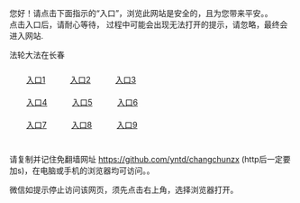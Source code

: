 您好！请点击下面指示的“入口”，浏览此网站是安全的，且为您带来平安。。 <br/>
点击入口后，请耐心等待， 过程中可能会出现无法打开的提示，请忽略，最终会进入网站. </br>

法轮大法在长春<br/>
<div style="padding:10px"><a style="margin:20px" target="_blank" href="https://d2qzo4xg33f9b6.cloudfront.net/2Qpsp?rkxnycw" id="ccLink1" rel="nofollow">入口1</a> <a target="_blank" style="margin:20px" href="https://d2so1eq3oqct7y.cloudfront.net/2Qpsp?gjbnjmq" id="ccLink2" rel="nofollow">入口2</a> <a style="margin:20px" target="_blank" href="https://d2rlef40nkubqz.cloudfront.net/2Qpsp?yrlrsw" id="ccLink3" rel="nofollow">入口3</a></div>

<div style="padding:10px" ><a style="margin:20px" target="_blank" href="https://d2qzo4xg33f9b6.cloudfront.net/2Qpsp?rkxnycw" id="ccLink4" rel="nofollow">入口4</a> <a style="margin:20px" href="https://d2so1eq3oqct7y.cloudfront.net/2Qpsp?gjbnjmq" target="_blank" id="ccLink5" rel="nofollow">入口5</a> <a style="margin:20px" href="https://d2rlef40nkubqz.cloudfront.net/2Qpsp?yrlrsw" target="_blank" id="ccLink6" rel="nofollow">入口6</a></div>

<div style="padding:10px"><a style="margin:20px" target="_blank" href="https://d2qzo4xg33f9b6.cloudfront.net/2Qpsp?rkxnycw" id="ccLink7" rel="nofollow">入口7</a> <a style="margin:20px" href="https://d2so1eq3oqct7y.cloudfront.net/2Qpsp?gjbnjmq" target="_blank" id="ccLink8" rel="nofollow">入口8</a> <a style="margin:20px" target="_blank" href="https://d2rlef40nkubqz.cloudfront.net/2Qpsp?yrlrsw" id="ccLink9" rel="nofollow">入口9</a></div>

<br/>



请复制并记住免翻墙网址 https://github.com/yntd/changchunzx (http后一定要加s)，在电脑或手机的浏览器均可访问。。<br/>

微信如提示停止访问该网页，须先点击右上角，选择浏览器打开。
